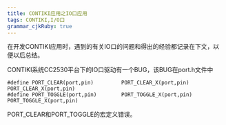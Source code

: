 ```yaml
---
title: CONTIKI应用之IO口应用 
tags: CONTIKI,I/O口
grammar_cjkRuby: true
---
```


在开发CONTIKI应用时，遇到的有关IO口的问题和得出的经验都记录在下文，以便以后总结。

CONTIKI系统CC2530平台下的IO口驱动有一个BUG，该BUG在port.h文件中

    #define PORT_CLEAR(port,pin)         PORT_CLEAR_X(port,pin) PORT_CLEAR_X(port,pin)
    #define PORT_TOGGLE(port,pin)        PORT_TOGGLE_X(port,pin) PORT_TOGGLE_X(port,pin)
PORT_CLEAR和PORT_TOGGLE的宏定义错误。